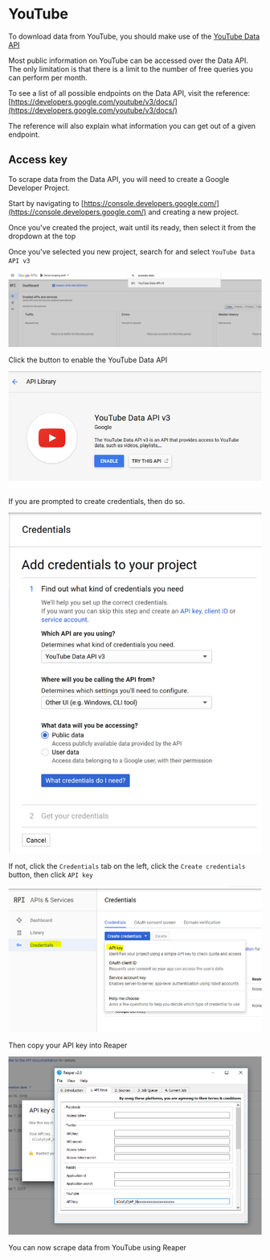# YouTube
To download data from YouTube, you should make use of the [YouTube Data API](https://developers.google.com/youtube/v3/)

Most public information on YouTube can be accessed over the Data API. The only limitation is that there is a limit to the number of free queries you can perform per month.

To see a list of all possible endpoints on the Data API, visit the reference: [https://developers.google.com/youtube/v3/docs/](https://developers.google.com/youtube/v3/docs/)

The reference will also explain what information you can get out of a given endpoint.

## Access key

To scrape data from the Data API, you will need to create a Google Developer Project.

Start by navigating to [https://console.developers.google.com/](https://console.developers.google.com/) and creating a new project.

Once you've created the project, wait until its ready, then select it from the dropdown at the top

Once you've selected you new project, search for and select `YouTube Data API v3`

![](images/youtube1.png)

Click the button to enable the YouTube Data API

![](images/youtube2.png)

If you are prompted to create credentials, then do so.

![](images/youtube5.png)

If not, click the `Credentials` tab on the left, click the `Create credentials` button, then click `API key`

![](images/youtube3.png)

Then copy your API key into Reaper

![](images/youtube4.png)

You can now scrape data from YouTube using Reaper